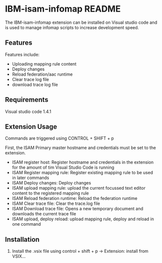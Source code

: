 # IBM-isam-infomap README

The IBM-isam-infomap extension can be installed on Visual studio code and is used to manage infomap scripts to increase development speed. 

## Features

Features include:
- Uploading mapping rule content
- Deploy changes
- Reload federation/aac runtime
- Clear trace log file
- download trace log file


## Requirements

Visual studio code 1.4.1

## Extension Usage

Commands are triggered using CONTROL + SHIFT + p

First, the ISAM Primary master hostname and credentials must be set to the extension.

- ISAM register host:
Register hostname and credentials in the extension for the amount of tim Visual Studio Code is running
- ISAM Register mapping rule:
Register existing mapping rule to be used in later commands
- ISAM Deploy changes:
Deploy changes
- ISAM upload mapping rule:
upload the current focussed text editor content to the registered mapping rule
- ISAM Reload federation runtime:
Reload the federation runtime
- ISAM Clear trace file:
Clear the trace.log file
- ISAM Download trace file:
Opens a new temporary document and downloads the current trace file
- ISAM upload, deploy reload:
upload mapping rule, deploy and reload in one command
## Installation
1. Install the .vsix file using control + shift + p -> Extension: install from VSIX...
